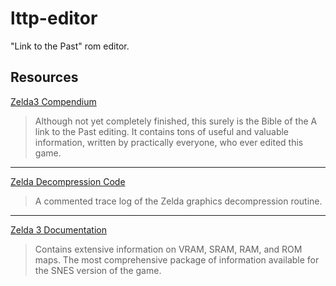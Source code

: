 # lttp-editor

"Link to the Past" rom editor.

## Resources

[Zelda3 Compendium](http://www.romhacking.net/documents/691/)

> Although not yet completely finished, this surely is the Bible of the A link
> to the Past editing. It contains tons of useful and valuable information,
> written by practically everyone, who ever edited this game.

---

[Zelda Decompression Code](http://www.romhacking.net/documents/105/)

> A commented trace log of the Zelda graphics decompression routine.

---

[Zelda 3 Documentation](http://www.romhacking.net/documents/365/)

> Contains extensive information on VRAM, SRAM, RAM, and ROM maps. The most
> comprehensive package of information available for the SNES version of the
> game.


